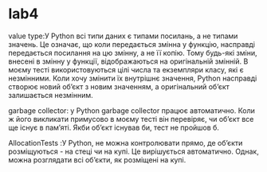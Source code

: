 # lab4
value type:У Python всі типи даних є типами посилань, а не типами значень. Це означає, що коли передається змінна у функцію, насправді передається посилання на цю змінну, а не її копію. Тому будь-які зміни, внесені в змінну у функції, відображаються на оригінальній змінній. В моєму тесті використовуються цілі числа та екземпляри класу, які є незмінними. Коли хочу змінити їх внутрішнє значення, Python насправді створює новий об’єкт з новим значенням, а оригінальний об’єкт залишається незмінним.

garbage collector: у Python garbage collector працює автоматично. Коли ж його викликати примусово в моєму тесті він перевіряє, чи об’єкт все ще існує в пам’яті. Якби об’єкт існував би, тест не пройшов б. 

AllocationTests :У Python, не можна контролювати прямо, де об’єкти розміщуються - на стеці чи на купі. Це вирішується автоматично. Однак, можна розглядати всі об’єкти, як розміщені на купі.
